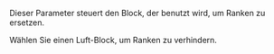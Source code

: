 Dieser Parameter steuert den Block, der benutzt wird, um Ranken zu ersetzen.

Wählen Sie einen Luft-Block, um Ranken zu verhindern.
